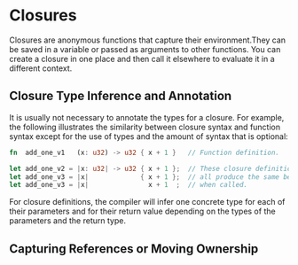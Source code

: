 # Closures

Closures are anonymous functions that capture their environment.They can be
saved in a variable or passed as arguments to other functions. You can create a
closure in one place and then call it elsewhere to evaluate it in a different
context.

## Closure Type Inference and Annotation

It is usually not necessary to annotate the types for a closure. For example,
the following illustrates the similarity between closure syntax and function
syntax except for the use of types and the amount of syntax that is optional:

```rust
fn  add_one_v1   (x: u32) -> u32 { x + 1 }   // Function definition.

let add_one_v2 = |x: u32| -> u32 { x + 1 };  // These closure definitions
let add_one_v3 = |x|             { x + 1 };  // all produce the same behaviour
let add_one_v3 = |x|               x + 1  ;  // when called.
```

For closure definitions, the compiler will infer one concrete type for each of
their parameters and for their return value depending on the types of the
parameters and the return type.

## Capturing References or Moving Ownership


